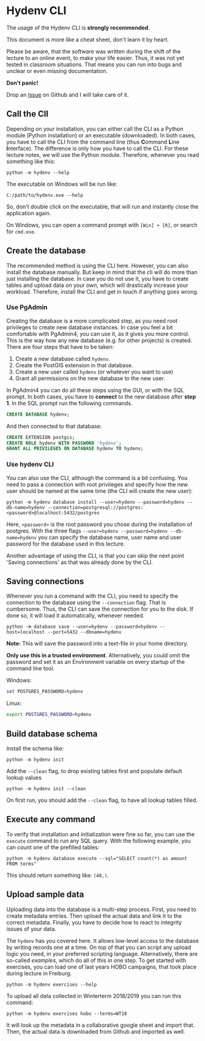 # Hydenv CLI

The usage of the Hydenv CLI is **strongly recommended**.

This document is more like a cheat sheet, don't learn it by heart.

Please be aware, that the software was written during the shift of the lecture
to an online event, to make your life easier. Thus, it was not yet tested in
classroom situations. That means you can run into bugs and unclear or even missing
documentation.

**Don't panic!**

Drop an [Issue](https://github.com/data-hydenv/hydenv-database/issues/new) on Github
and I will take care of it.

## Call the ClI

Depending on your installation, you can either call the CLI as a Python module
(Python installation) or an executable (downloaded). In both cases, you have to
call the CLI from the command line (thus **C**ommand **L**ine **I**nterface).
The difference is only how you have to call the CLI. For these lecture notes,
we will use the Python module. Therefore, whenever you read something like this:

```
python -m hydenv --help
```

The executable on Windows will be run like:

```
C:/path/to/hydenv.exe --help
```

So, don't double click on the executable, that will run and instantly close
the application again.

On Windows, you can open a command prompt with `[Win] + [R]`, or search for `cmd.exe`.

## Create the database

The recommended method is using the CLI here. However, you can also install the
database manually. But keep in mind that the cli will do more than just installing
the database. In case you do not use it, you have to create tables and upload
data on your own, which will drastically increase your workload. Therefore, install
the CLI and get in touch if anything goes wrong.

### Use PgAdmin

Creating the database is a more complicated step, as you need root privileges
to create new database instances. In case you feel a bit comfortable with
PgAdmin4, you can use it, as it gives you more control. This is the way how any
new database (e.g. for other projects) is created.
There are four steps that have to be taken:

1. Create a new database called `hydenv`.
2. Create the PostGIS extension in that database.
3. Create a new user called `hydenv` (or whatever you want to use)
4. Grant all permissions on the new database to the new user.

In PgAdmin4 you can do all these steps using the GUI, or with the SQL prompt.
In both cases, you have to **connect** to the new database after **step 1**.
In the SQL prompt run the following commands.

```SQL
CREATE DATABASE hydenv;
```
And then connected to that database:

```SQL
CREATE EXTENSION postgis;
CREATE ROLE hydenv WITH PASSWORD 'hydenv';
GRANT ALL PRIVILEGES ON DATABASE hydenv TO hydenv;
```

### Use hydenv CLI

You can also use the CLI, although the command is a bit confusing. You need to
pass a connection with root privileges and specify how the new user should be
named at the same time (the CLI will create the new user):

```
python -m hydenv database install --user=hydenv --password=hydenv --db-name=hydenv --connection=postgresql://postgres:<password>@localhost:5432/postgres
```

Here, `<password>` is the root password you chose during the installation of postgres.
With the three flags `--user=hydenv --password=hydenv --db-name=hydenv` you can
specify the database name, user name and user password for the database used in this
lecture.

Another advantage of using the CLI, is that you can skip the next point
'Saving connections' as that was already done by the CLI.

## Saving connections

Whenever you run a command with the CLI, you need to specify the connection to
the database using the `--connection` flag. That is cumbersome. Thus, the CLI can
save the connection for you to the disk. If done so, it will load it automatically,
whenever needed.

```
python -m database save --user=hydenv --password=hydenv --host=localhost --port=5432 --dbname=hydenv
```

**Note:** This will save the password into a text-file in your home directory.

**Only use this in a trusted environment**. Alternatively, you could omit the
password and set it as an Environment variable on every startup of the command line
tool.

Windows:
```powershell
set POSTGRES_PASSWORD=hydenv
```

Linux:
```bash
export POSTGRES_PASSWORD=hydenv
```

## Build database schema

Install the schema like:

```
python -m hydenv init
```

Add the `--clean` flag, to drop existing tables first and populate default lookup values

```
python -m hydenv init --clean
```

On first run, you should add the `--clean` flag, to have all lookup tables filled.

## Execute any command

To verify that installation and initialization were fine so far, you can use
the `execute` command to run any SQL query. With the following example, you
can count one of the prefilled tables:

```
python -m hydenv database execute --sql="SELECT count(*) as amount FROM terms"
```

This should return something like: `(48,)`.

## Upload sample data

Uploading data into the database is a multi-step process. First, you need to
create metadata entries. Then upload the actual data and link it to the correct
metadata. Finally, you have to decide how to react to integrity issues of your
data.

The `hydenv` has you covered here. It allows low-level access to the database
by writing records one at a time. On top of that you can script any upload logic
you need, in your preferred scripting language.
Alternatively, there are so-called *examples*, which do all of this in one step.
To get started with exercises, you can load one of last years HOBO campaigns,
that took place during lecture in Freiburg.

```
python -m hydenv exercises --help
```

To upload all data collected in Winterterm 2018/2019 you can run this command:

```
python -m hydenv exercises hobo --terms=WT18
```

It will look up the metadata in a collaborative google sheet and import that.
Then, the actual data is downloaded from Github and imported as well.
